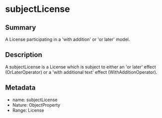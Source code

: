 <!-- Automatically generated by spec-parser v2.0.0 on 2024-01-08T22:20:56.273795+00:00 -->
<!-- SPDX-License-Identifier: Community-Spec-1.0 -->

# subjectLicense

## Summary

A License participating in a 'with addition' or 'or later' model.


## Description

A subjectLicense is a License which is subject to either an 'or later' effect
(OrLaterOperator) or a 'with additional text' effect (WithAdditionOperator).


## Metadata

- name: subjectLicense
- Nature: ObjectProperty
- Range: License




